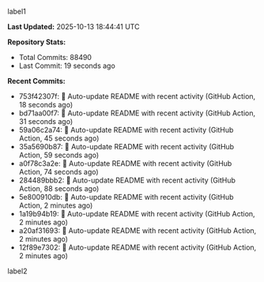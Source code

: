 
label1 
<!-- ACTIVITY_START -->
**Last Updated:** 2025-10-13 18:44:41 UTC

**Repository Stats:**
- Total Commits: 88490
- Last Commit: 19 seconds ago

**Recent Commits:**
- 753f42307f: 🤖 Auto-update README with recent activity (GitHub Action, 18 seconds ago)
- bd71aa00f7: 🤖 Auto-update README with recent activity (GitHub Action, 31 seconds ago)
- 59a06c2a74: 🤖 Auto-update README with recent activity (GitHub Action, 45 seconds ago)
- 35a5690b87: 🤖 Auto-update README with recent activity (GitHub Action, 59 seconds ago)
- a0f78c3a2e: 🤖 Auto-update README with recent activity (GitHub Action, 74 seconds ago)
- 284489bbb2: 🤖 Auto-update README with recent activity (GitHub Action, 88 seconds ago)
- 5e800910db: 🤖 Auto-update README with recent activity (GitHub Action, 2 minutes ago)
- 1a19b94b19: 🤖 Auto-update README with recent activity (GitHub Action, 2 minutes ago)
- a20af31693: 🤖 Auto-update README with recent activity (GitHub Action, 2 minutes ago)
- 12f89e7302: 🤖 Auto-update README with recent activity (GitHub Action, 2 minutes ago)
<!-- ACTIVITY_END -->

label2
